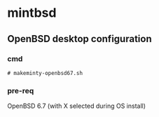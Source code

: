 # mintbsd
## OpenBSD desktop configuration
### cmd
```
# makeminty-openbsd67.sh
```
### pre-req
OpenBSD 6.7 
(with X selected during OS install)
